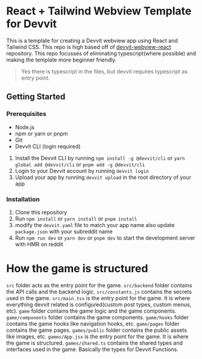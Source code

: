 # React + Tailwind Webview Template for Devvit

This is a template for creating a Devvit webview app using React and Tailwind CSS. This repo is high based off of [devvit-webview-react](https://github.com/mwood23/devvit-webview-react) repository.
This repo focusses of eliminating typescript(where possible) and making the template more beginner friendly.

> Yes there is typescript in the files, but devvit requires typescript as entry point.

## Getting Started

### Prerequisites

- Node.js
- npm or yarn or pnpm
- Git
- Devvit CLI (login required)

1.  Install the Devvit CLI by running `npm install -g @devvit/cli` or `yarn global add @devvit/cli` or `pnpm add -g @devvit/cli`
2.  Login to your Devvit account by running `devvit login`
3.  Upload your app by running `devvit upload` in the root directory of your app

### Installation

1. Clone this repository
2. Run `npm install` or `yarn install` or `pnpm install`
3. modify the `devvit.yaml` file to match your app name also update `package.json` with your subreddit name
4. Run `npm run dev` or `yarn dev` or `pnpm dev` to start the development server with HMR on reddit

# How the game is structured

`src` folder acts as the entry point for the game.
`src/backend` folder contains the API calls and the backend logic.
`src/constants.js` contains the secrets used in the game.
`src/main.tsx` is the entry point for the game. It is where everything devvit related is configured(custom post types, custom menus, etc).
`game` folder contains the game logic and the game components.
`game/components` folder contains the game components.
`game/hooks` folder contains the game hooks like navigation hooks, etc.
`game/pages` folder contains the game pages.
`games/public` folder contains the public assets like images, etc.
`games/App.jsx` is the entry point for the game. It is where the game is structured.
`games/shared.ts` contains the shared types and interfaces used in the game. Basically the types for Devvit Functions.
